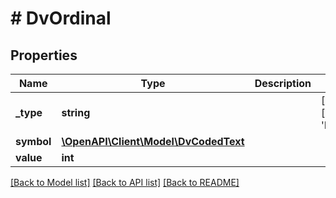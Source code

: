 # # DvOrdinal

## Properties

Name | Type | Description | Notes
------------ | ------------- | ------------- | -------------
**_type** | **string** |  | [optional] [default to 'DV_ORDINAL']
**symbol** | [**\OpenAPI\Client\Model\DvCodedText**](DvCodedText.md) |  |
**value** | **int** |  |

[[Back to Model list]](../../README.md#models) [[Back to API list]](../../README.md#endpoints) [[Back to README]](../../README.md)
